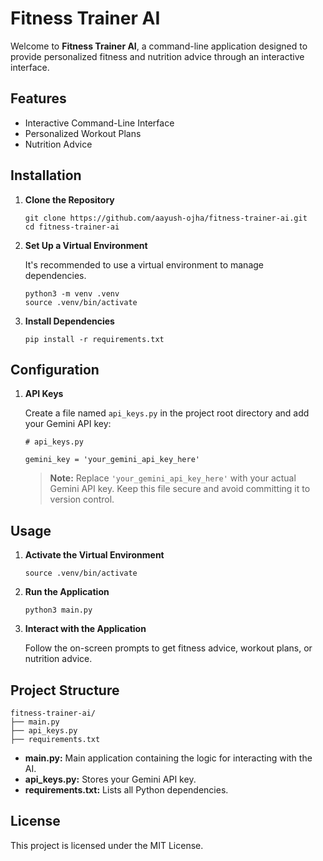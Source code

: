 # Fitness Trainer AI

Welcome to **Fitness Trainer AI**, a command-line application designed to provide personalized fitness and nutrition advice through an interactive interface.

## Features

- Interactive Command-Line Interface
- Personalized Workout Plans
- Nutrition Advice

## Installation

1. **Clone the Repository**

   ```
   git clone https://github.com/aayush-ojha/fitness-trainer-ai.git
   cd fitness-trainer-ai
   ```

2. **Set Up a Virtual Environment**

   It's recommended to use a virtual environment to manage dependencies.

   ```
   python3 -m venv .venv
   source .venv/bin/activate
   ```

3. **Install Dependencies**

   ```
   pip install -r requirements.txt
   ```

## Configuration

1. **API Keys**

   Create a file named `api_keys.py` in the project root directory and add your Gemini API key:

   ```
   # api_keys.py

   gemini_key = 'your_gemini_api_key_here'
   ```

   > **Note:** Replace `'your_gemini_api_key_here'` with your actual Gemini API key. Keep this file secure and avoid committing it to version control.

## Usage

1. **Activate the Virtual Environment**

   ```
   source .venv/bin/activate
   ```

2. **Run the Application**

   ```
   python3 main.py
   ```

3. **Interact with the Application**

   Follow the on-screen prompts to get fitness advice, workout plans, or nutrition advice.

## Project Structure

```
fitness-trainer-ai/
├── main.py
├── api_keys.py
├── requirements.txt
```

- **main.py:** Main application containing the logic for interacting with the AI.
- **api_keys.py:** Stores your Gemini API key.
- **requirements.txt:** Lists all Python dependencies.

## License

This project is licensed under the MIT License.